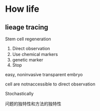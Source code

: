 # How life

## lieage tracing
Stem cell regeneration

1. Direct observation
2. Use chemical markers　
3. genetic marker
4. Stop


easy, noninvasive
transparent embryo


cell are notnaccessible to direct observation


Stochastically


问题的独特性和方法的独特性
